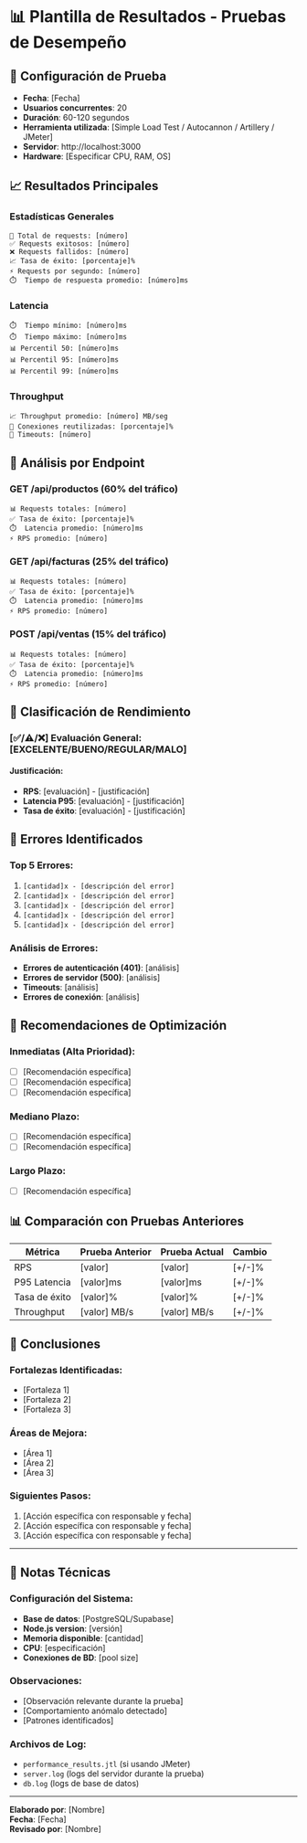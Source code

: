 # 📊 Plantilla de Resultados - Pruebas de Desempeño

## 🎯 Configuración de Prueba
- **Fecha**: [Fecha]
- **Usuarios concurrentes**: 20
- **Duración**: 60-120 segundos
- **Herramienta utilizada**: [Simple Load Test / Autocannon / Artillery / JMeter]
- **Servidor**: http://localhost:3000
- **Hardware**: [Especificar CPU, RAM, OS]

## 📈 Resultados Principales

### Estadísticas Generales
```
🔢 Total de requests: [número]
✅ Requests exitosos: [número]
❌ Requests fallidos: [número]
📈 Tasa de éxito: [porcentaje]%
⚡ Requests por segundo: [número]
⏱️  Tiempo de respuesta promedio: [número]ms
```

### Latencia
```
⏱️  Tiempo mínimo: [número]ms
⏱️  Tiempo máximo: [número]ms
📊 Percentil 50: [número]ms
📊 Percentil 95: [número]ms
📊 Percentil 99: [número]ms
```

### Throughput
```
📈 Throughput promedio: [número] MB/seg
🔁 Conexiones reutilizadas: [porcentaje]%
🔄 Timeouts: [número]
```

## 🎯 Análisis por Endpoint

### GET /api/productos (60% del tráfico)
```
📊 Requests totales: [número]
✅ Tasa de éxito: [porcentaje]%
⏱️  Latencia promedio: [número]ms
⚡ RPS promedio: [número]
```

### GET /api/facturas (25% del tráfico)
```
📊 Requests totales: [número]
✅ Tasa de éxito: [porcentaje]%
⏱️  Latencia promedio: [número]ms
⚡ RPS promedio: [número]
```

### POST /api/ventas (15% del tráfico)
```
📊 Requests totales: [número]
✅ Tasa de éxito: [porcentaje]%
⏱️  Latencia promedio: [número]ms
⚡ RPS promedio: [número]
```

## 🎨 Clasificación de Rendimiento

### [✅/⚠️/❌] Evaluación General: [EXCELENTE/BUENO/REGULAR/MALO]

#### Justificación:
- **RPS**: [evaluación] - [justificación]
- **Latencia P95**: [evaluación] - [justificación]
- **Tasa de éxito**: [evaluación] - [justificación]

## 🐛 Errores Identificados

### Top 5 Errores:
1. `[cantidad]x - [descripción del error]`
2. `[cantidad]x - [descripción del error]`
3. `[cantidad]x - [descripción del error]`
4. `[cantidad]x - [descripción del error]`
5. `[cantidad]x - [descripción del error]`

### Análisis de Errores:
- **Errores de autenticación (401)**: [análisis]
- **Errores de servidor (500)**: [análisis]
- **Timeouts**: [análisis]
- **Errores de conexión**: [análisis]

## 🔧 Recomendaciones de Optimización

### Inmediatas (Alta Prioridad):
- [ ] [Recomendación específica]
- [ ] [Recomendación específica]
- [ ] [Recomendación específica]

### Mediano Plazo:
- [ ] [Recomendación específica]
- [ ] [Recomendación específica]

### Largo Plazo:
- [ ] [Recomendación específica]

## 📊 Comparación con Pruebas Anteriores

| Métrica | Prueba Anterior | Prueba Actual | Cambio |
|---------|----------------|---------------|--------|
| RPS | [valor] | [valor] | [+/-]% |
| P95 Latencia | [valor]ms | [valor]ms | [+/-]% |
| Tasa de éxito | [valor]% | [valor]% | [+/-]% |
| Throughput | [valor] MB/s | [valor] MB/s | [+/-]% |

## 🎯 Conclusiones

### Fortalezas Identificadas:
- [Fortaleza 1]
- [Fortaleza 2]
- [Fortaleza 3]

### Áreas de Mejora:
- [Área 1]
- [Área 2]
- [Área 3]

### Siguientes Pasos:
1. [Acción específica con responsable y fecha]
2. [Acción específica con responsable y fecha]
3. [Acción específica con responsable y fecha]

---

## 📝 Notas Técnicas

### Configuración del Sistema:
- **Base de datos**: [PostgreSQL/Supabase]
- **Node.js version**: [versión]
- **Memoria disponible**: [cantidad]
- **CPU**: [especificación]
- **Conexiones de BD**: [pool size]

### Observaciones:
- [Observación relevante durante la prueba]
- [Comportamiento anómalo detectado]
- [Patrones identificados]

### Archivos de Log:
- `performance_results.jtl` (si usando JMeter)
- `server.log` (logs del servidor durante la prueba)
- `db.log` (logs de base de datos)

---

**Elaborado por**: [Nombre]  
**Fecha**: [Fecha]  
**Revisado por**: [Nombre]